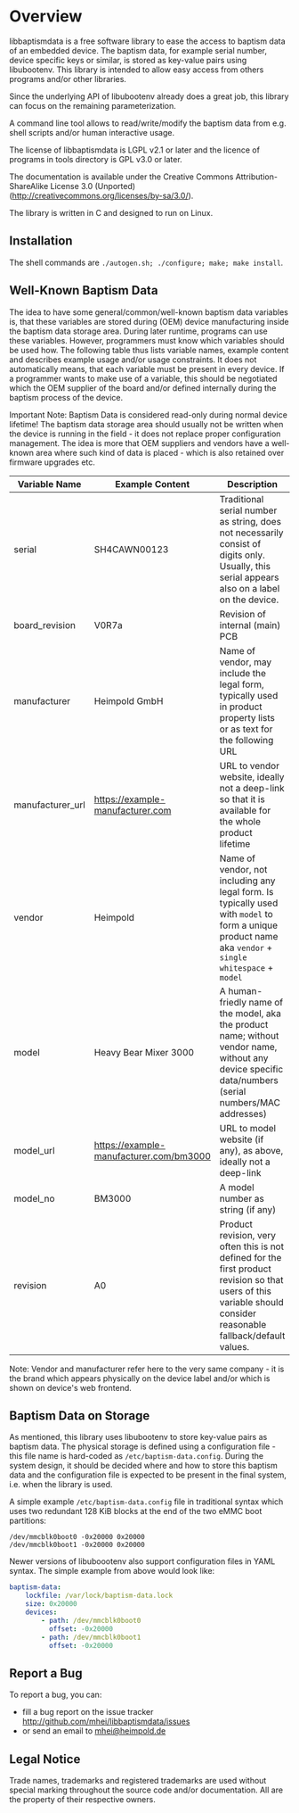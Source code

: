 Overview
========

libbaptismdata is a free software library to ease the access to baptism data
of an embedded device. The baptism data, for example serial number, device
specific keys or similar, is stored as key-value pairs using libubootenv.
This library is intended to allow easy access from others programs and/or
other libraries.

Since the underlying API of libubootenv already does a great job, this
library can focus on the remaining parameterization.

A command line tool allows to read/write/modify the baptism data from e.g.
shell scripts and/or human interactive usage.

The license of libbaptismdata is LGPL v2.1 or later and the licence of
programs in tools directory is GPL v3.0 or later.

The documentation is available under the Creative Commons Attribution-ShareAlike
License 3.0 (Unported) (http://creativecommons.org/licenses/by-sa/3.0/).

The library is written in C and designed to run on Linux.



Installation
------------

The shell commands are ``./autogen.sh; ./configure; make; make install``.



Well-Known Baptism Data
-----------------------

The idea to have some general/common/well-known baptism data variables is, that
these variables are stored during (OEM) device manufacturing inside the baptism
data storage area. During later runtime, programs can use these variables.
However, programmers must know which variables should be used how. The following
table thus lists variable names, example content and describes example usage
and/or usage constraints.
It does not automatically means, that each variable must be present in every device.
If a programmer wants to make use of a variable, this should be negotiated which
the OEM supplier of the board and/or defined internally during the baptism process
of the device.

Important Note: Baptism Data is considered read-only during normal device lifetime!
The baptism data storage area should usually not be written when the device is running
in the field - it does not replace proper configuration management. The idea is more
that OEM suppliers and vendors have a well-known area where such kind of data is
placed - which is also retained over firmware upgrades etc.

| Variable Name    | Example Content                         | Description |
|------------------|-----------------------------------------|-------------|
| serial           | SH4CAWN00123                            | Traditional serial number as string, does not necessarily consist of digits only. Usually, this serial appears also on a label on the device. |
| board_revision   | V0R7a                                   | Revision of internal (main) PCB |
| manufacturer     | Heimpold GmbH                           | Name of vendor, may include the legal form, typically used in product property lists or as text for the following URL |
| manufacturer_url | https://example-manufacturer.com        | URL to vendor website, ideally not a deep-link so that it is available for the whole product lifetime |
| vendor           | Heimpold                                | Name of vendor, not including any legal form. Is typically used with `model` to form a unique product name aka `vendor` + `single whitespace` + `model` |
| model            | Heavy Bear Mixer 3000                   | A human-friedly name of the model, aka the product name; without vendor name, without any device specific data/numbers (serial numbers/MAC addresses) |
| model_url        | https://example-manufacturer.com/bm3000 | URL to model website (if any), as above, ideally not a deep-link |
| model_no         | BM3000                                  | A model number as string (if any) |
| revision         | A0                                      | Product revision, very often this is not defined for the first product revision so that users of this variable should consider reasonable fallback/default values. |

Note: Vendor and manufacturer refer here to the very same company - it is the brand
which appears physically on the device label and/or which is shown on device's web frontend.



Baptism Data on Storage
-----------------------

As mentioned, this library uses libubootenv to store key-value pairs as baptism data.
The physical storage is defined using a configuration file - this file name is hard-coded
as `/etc/baptism-data.config`. During the system design, it should be decided where and
how to store this baptism data and the configuration file is expected to be present
in the final system, i.e. when the library is used.

A simple example `/etc/baptism-data.config` file in traditional syntax which uses
two redundant 128 KiB blocks at the end of the two eMMC boot partitions:

```
/dev/mmcblk0boot0 -0x20000 0x20000
/dev/mmcblk0boot1 -0x20000 0x20000
```

Newer versions of libuboootenv also support configuration files in YAML syntax.
The simple example from above would look like:

```yaml
baptism-data:
    lockfile: /var/lock/baptism-data.lock
    size: 0x20000
    devices:
        - path: /dev/mmcblk0boot0
          offset: -0x20000
        - path: /dev/mmcblk0boot1
          offset: -0x20000
```



Report a Bug
------------

To report a bug, you can:
 * fill a bug report on the issue tracker
   http://github.com/mhei/libbaptismdata/issues
 * or send an email to mhei@heimpold.de



Legal Notice
------------

Trade names, trademarks and registered trademarks are used without special
marking throughout the source code and/or documentation. All are the property
of their respective owners.
